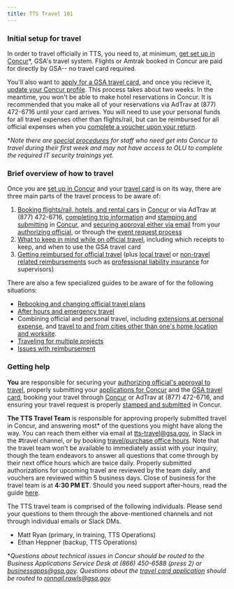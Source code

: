 ```yaml
---
title: TTS Travel 101
---
```


### Initial setup for travel

In order to travel officially in TTS, you need to, at minimum, [get set up in Concur](https://handbook.18f.gov/first-time-travel-get-in-concur/)*, GSA's travel system. Flights or Amtrak booked in Concur are paid for directly by GSA-- no travel card required.

You'll also want to [apply for a GSA travel card](https://handbook.18f.gov/first-time-travel-travel-card/), and once you recieve it, [update your Concur profile](https://handbook.18f.gov/first-time-travel-travel-complete-concur-profile). This process takes about two weeks. In the meantime, you won't be able to make hotel reservations in Concur. It is recommended that you make all of your reservations via AdTrav at (877) 472-6716 until your card arrives. You will need to use your personal funds for all travel expenses other than flights/rail, but can be reimbursed for all official expenses when you [complete a voucher upon your return](https://handbook.18f.gov/travel-guide-3-reimbursement/).

*_Note there are [special procedures](https://handbook.18f.gov/first-time-travel-get-in-pre-olu/) for staff who need get into Concur to travel during their first week and may not have access to OLU to complete the required IT security trainings yet._

### Brief overview of how to travel

Once you are [set up in Concur](https://handbook.18f.gov/first-time-travel-get-in-concur/) and your [travel card](https://handbook.18f.gov/first-time-travel-travel-card/) is on its way, there are three main parts of the travel process to be aware of:

1. [Booking flights/rail, hotels, and rental cars](https://handbook.18f.gov/travel-guide-1-book-travel/) in [Concur](travel.gsa.gov) or via AdTrav at (877) 472-6716, [completing trip information](https://handbook.18f.gov/travel-guide-faq/#completing-trip-information) and [stamping and submitting](https://handbook.18f.gov/travel-guide-faq/#how-to-stamp-and-submit-for-travel-team-approval) in [Concur](travel.gsa.gov), and [securing approval either via email](https://handbook.18f.gov/travel-guide-faq/#how-to-secure-authorizing-official-approval) from your [authorizing official](https://handbook.18f.gov/travel-guide-faq/#who-is-my-authorizing-official-and-what-is-my-budget), or through the [event request process](https://handbook.18f.gov/travel-guide-faq/#how-can-i-get-my-travel-approved-to-attend-a-training-conference-speaking-event-or-other-irl-or-large-team-gathering)
2. [What to keep in mind while on official travel](https://handbook.18f.gov/travel-guide-2-travel/), including which receipts to keep, and when to use the GSA travel card
3. [Getting reimbursed for official travel](https://handbook.18f.gov/travel-guide-3-reimbursement/) (plus [local travel](https://handbook.18f.gov/travel-guide-faq/#how-do-i-create-a-local-or-miscellaneous-voucher) or [non-travel related reimbursements](https://handbook.18f.gov/travel-guide-faq/#how-do-i-create-a-local-or-miscellaneous-voucher) such as [professional liability insurance](https://handbook.18f.gov/travel-guide-faq/#how-can-I-get-reimbursed-for-professional-liability-insurance) for supervisors)

There are also a few specialized guides to be aware of for the following situations:

* [Rebooking and changing official travel plans](https://handbook.18f.gov/travel-guide-A-amended-authorizations/)
* [After hours and emergency travel](https://handbook.18f.gov/travel-guide-B-after-hours-emergency-travel-authorizations)
* Combining official and personal travel, including [extensions at personal expense](https://handbook.18f.gov/travel-guide-faq/#what-if-i-am-extending-travel-for-personal-reasons), and [travel to and from cities other than one's home location and worksite](https://handbook.18f.gov/travel-guide-faq/#What-if-I-am-traveling-to-or-returning-from-a-location-other-than-my-home-location).
* [Traveling for multiple projects](https://handbook.18f.gov/travel-guide-faq/#What-if-I-am-traveling-for-multiple-projects)
* [Issues with reimbursement](https://handbook.18f.gov/travel-guide-faq/#issues-with-reimbursement)

### Getting help

**You** are responsible for securing your [authorizing official's approval to travel](https://handbook.18f.gov/travel-guide-faq/#how-to-secure-authorizing-official-approval), properly submitting your [applications for Concur](https://handbook.18f.gov/first-time-travel-get-in-concur/) and the [GSA travel card](https://handbook.18f.gov/first-time-travel-travel-card/), booking your travel through [Concur](travel.gsa.gov) or AdTrav at (877) 472-6716, and ensuring your travel request is properly [stamped and submitted](https://handbook.18f.gov/travel-guide-faq/#how-to-stamp-and-submit-for-travel-team-approval) in Concur.

**The TTS Travel Team** is responsible for approving properly submitted travel in Concur, and answering most* of the questions you might have along the way. You can reach them either via email at tts-travel@gsa.gov, in Slack in the #travel channel, or by booking [travel/purchase office hours](https://sites.google.com/a/gsa.gov/tts-office-hours/). Note that the travel team won't be available to immediately assist with your inquiry, though the team endeavors to answer all questions that come through by their next office hours which are twice daily. Properly submitted authorizations for upcoming travel are reviewed by the team daily, and vouchers are reviewed within 5 business days. Close of business for the travel team is at **4:30 PM ET**. Should you need support after-hours, read the guide [here](https://handbook.18f.gov/travel-guide-B-after-hours-emergency-travel-authorizations).

The TTS travel team is comprised of the following individuals. Please send your questions to them through the above-mentioned channels and not through individual emails or Slack DMs.

* Matt Ryan (primary, in training, TTS Operations)
* Ethan Heppner (backup, TTS Operations)

*_Questions about technical issues in Concur should be routed to the Business Applications Service Desk at (866) 450-6588 (press 2) or businessapps@gsa.gov. Questions about the [travel card application](https://handbook.18f.gov/first-time-travel-travel-card/) should be routed to ronnail.rawls@gsa.gov._
